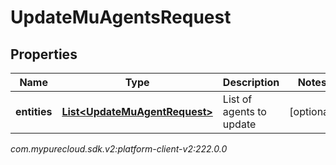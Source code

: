 # UpdateMuAgentsRequest


## Properties

| Name | Type | Description | Notes |
| ------------ | ------------- | ------------- | ------------- |
| **entities** | [**List&lt;UpdateMuAgentRequest&gt;**](UpdateMuAgentRequest) | List of agents to update |  [optional] |




_com.mypurecloud.sdk.v2:platform-client-v2:222.0.0_

